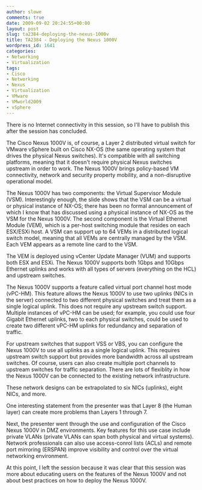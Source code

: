 ```yaml
---
author: slowe
comments: true
date: 2009-09-02 20:24:55+00:00
layout: post
slug: ta2384-deploying-the-nexus-1000v
title: TA2384 - Deploying the Nexus 1000V
wordpress_id: 1641
categories:
- Networking
- Virtualization
tags:
- Cisco
- Networking
- Nexus
- Virtualization
- VMware
- VMworld2009
- vSphere
---
```


There is no Internet connectivity in this session, so I'll have to publish this after the session has concluded.

The Cisco Nexus 1000V is, of course, a Layer 2 distributed virtual switch for VMware vSphere built on Cisco NX-OS (the same operating system that drives the physical Nexus switches). It's compatible with all switching platforms, meaning that it doesn't require physical Nexus switches upstream in order to work. The Nexus 1000V brings policy-based VM connectivity, network and security property mobility, and a non-disruptive operational model.

The Nexus 1000V has two components: the Virtual Supervisor Module (VSM). Interestingly enough, the slide shows that the VSM can be a virtual or physical instance of NX-OS; there has been no formal announcement of which I know that has discussed using a physical instance of NX-OS as the VSM for the Nexus 1000V. The second component is the Virtual Ethernet Module (VEM), which is a per-host switching module that resides on each ESX/ESXi host. A VSM can support up to 64 VEMs in a distributed logical switch model, meaning that all VEMs are centrally managed by the VSM. Each VEM appears as a remote line card to the VSM.

The VEM is deployed using vCenter Update Manager (VUM) and supports both ESX and ESXi. The Nexus 1000V supports both 1Gbps and 10Gbps Ethernet uplinks and works with all types of servers (everything on the HCL) and upstream switches.

The Nexus 1000V supports a feature called virtual port channel host mode (vPC-HM). This feature allows the Nexus 1000V to use two uplinks (NICs in the server) connected to two different physical switches and treat them as a single logical uplink. This does not require any upstream switch support. Multiple instances of vPC-HM can be used; for example, you could use four Gigabit Ethernet uplinks, two to each physical switches, could be used to create two different vPC-HM uplinks for redundancy and separation of traffic.

For upstream switches that support VSS or VBS, you can configure the Nexus 1000V to use all uplinks as a single logical uplink. This requires upstream switch support but provides more bandwidth across all upstream switches. Of course, users can also create multiple port channels to upstream switches for traffic separation. There are lots of flexiblity in how the Nexus 1000V can be connected to the existing network infrastructure.

These network designs can be extrapolated to six NICs (uplinks), eight NICs, and more.

One interesting statement from the presenter was that Layer 8 (the Human layer) can create more problems than Layers 1 through 7.

Next, the presenter went through the use and configuration of the Cisco Nexus 1000V in DMZ environments. Key features for this use case include private VLANs (private VLANs can span both physical and virtual systems). Network professionals can also use access-conrol lists (ACLs) and remote port mirroring (ERSPAN) improve visibility and control over the virtual networking environment.

At this point, I left the session because it was clear that this session was more about educating users on the features of the Nexus 1000V and not about best practices on how to deploy the Nexus 1000V.
